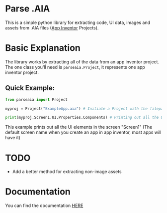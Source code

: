 # Parse .AIA
This is a simple python library for extracting code, UI data, images and assets from .AIA files ([App Inventor](https://appinventor.mit.edu/) Projects).

# Basic Explanation
The library works by extracting all of the data from an app inventor project. The one class you'll need is `parseaia.Project`, it represents one app inventor project.

## Quick Example:
```py
from parseaia import Project

myproj = Project("ExampleApp.aia") # Initiate a Project with the filepath to the .aia

print(myproj.Screen1.UI.Properties.Components) # Printing out all the UI elements
```
This example prints out all the UI elements in the screen "Screen1" (The default screen name when you create an app in app inventor, most apps will have it)

# TODO

- Add a better method for extracting non-image assets

# Documentation
You can find the documentation [HERE](https://parseaia.readthedocs.io/en/latest/)
